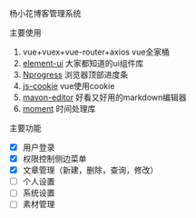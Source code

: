 杨小花博客管理系统

主要使用
1. vue+vuex+vue-router+axios   vue全家桶
2. [element-ui](http://element-ui.cn/#/) 大家都知道的ui组件库
3. [Nprogress](https://github.com/rstacruz/nprogress)  浏览器顶部进度条
4. [js-cookie](https://www.npmjs.com/package/js-cookie)   vue使用cookie
5. [mavon-editor](https://www.baidu.com/link?url=E-Iotg6RBifLEEV_BFPVc7rpFQraPqNLFHJ2kIRzv7NXn9YLtL71WyRoJ5sbP9g2xhtdJLPmtW3wD19vChKPG_&wd=&eqid=989898090001d373000000065d7f4296)   好看又好用的markdown编辑器
6. [moment](http://momentjs.cn/) 时间处理库


主要功能
	

 - [x] 用户登录
 - [x] 权限控制侧边菜单
 - [x] 文章管理（新建，删除，查询，修改）
 - [ ] 个人设置
 - [ ] 系统设置
 - [ ] 素材管理